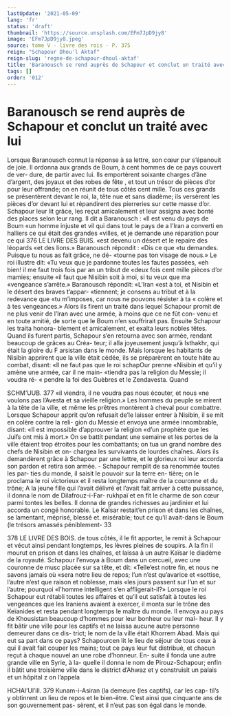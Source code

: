 ```yaml
---
lastUpdate: '2021-05-09'
lang: 'fr'
status: 'draft'
thumbnail: 'https://source.unsplash.com/EFm7JpD9jy8'
image: 'EFm7JpD9jy8.jpeg'
source: tome V - livre des rois - P. 375
reign: "Schapour Dhou'l Aktaf"
reign-slug: 'regne-de-schapour-dhoul-aktaf'
title: 'Baranousch se rend auprès de Schapour et conclut un traité avec lui | Le Livre des Rois | Shâhnâmeh'
tags: []
order: '012'
---
```


# Baranousch se rend auprès de Schapour et conclut un traité avec lui

Lorsque Baranousch connut la réponse à sa lettre, son cœur pur s’épanouit de joie. Il ordonna aux grands
de Boum, à cent hommes de ce pays couvert de ver-
dure, de partir avec lui. Ils emportèrent soixante charges d’âne d’argent, des joyaux et des robes de
fête , et tout un trésor de pièces d’or pour leur offrande; on en réunit de tous côtés cent mille. Tous
ces grands se présentèrent devant le roi, la, tête nue
et sans diadème; ils versèrent les pièces d’or devant
lui et répandirent des pierreries sur cette masse d’or. Schapour leur lit grâce, les reçut amicalement et leur assigna avec bonté des places selon leur rang.
Il dit a Baranousch : «Il est venu du pays de Boum «un homme injuste et vil qui dans tout le pays de a l’Iran a converti en halliers ce qui était des grandes «villes, et je demande une réparation pour ce qui
376 LE LIVRE DES BUIS.
«est devenu un désert et le repaire des léopards
«et des lions.» Baranousch répondit : «Dis ce que
«tu demandes. Puisque tu nous as fait grâce, ne dé- «tourne pas ton visage de nous.» Le roi illustre dit: «Tu veux que je pardonne toutes les fautes passées, «eh bien! iI me faut trois fois par an un tribut de «deux fois cent mille pièces d’or mamies; ensuite
«il faut que Nisibin soit à moi, si tu veux que ma «vengeance s’arrête.» Baranousch répondit: «L’Iran
«est à toi, et Nisibin et le désert des braves t’appar- «tiennent; je consens au tribut et à la redevance que «tu m’imposes, car nous ne pouvons résister à ta
« colère et à tes vengeances.» Alors ils firent un traité
dans lequel Schapour promit de ne plus venir de l’Iran avec une armée, à moins que ce ne fût con-
venu et en toute amitié, de sorte que le Boum n’en souffrirait pas. Ensuite Schapour les traita honora- blement et amicalement, et exalta leurs nobles têtes.
Quand ils furent partis, Schapour s’en retourna avec son armée, rendant beaucoup de grâces au Créa-
teur; il alla joyeusement jusqu’à Isthakhr, qui était
la gloire du F arsistan dans le monde. Mais lorsque les habitants de Nisibin apprirent que la ville était cédée, ils se préparèrent en toute hâte au combat,
disant: «Il ne faut pas que le roi schapOur prenne «Nisibin et qu’il y amène une armée, car il ne main-
«tiendra pas la religion du Messie; il voudra ré- « pendre la foi des Guèbres et le Zendavesta. Quand

SCHM’UUB. 377 «il viendra, il ne voudra pas nous écouter, et nous
«ne voulons pas l’Avesta et sa vieille religion.» Les hommes du peuple se mirent à la tête de la ville, et même les prêtres montèrent à cheval pour combattre. Lorsque Schapour apprit qu’on refusait de’le laisser entrer à Nisibin, il se mit en colère contre la reli- gion du Messie et envoya une armée innombrable,
disant: «Il est impossible d’approuver la religion «d’un prophète que les Juifs ont mis à mort.» On
se battit pendant une semaine et les portes de la ville étaient trop étroites pour les combattants; on
tua un grand nombre des chefs de Nisibin et on- chargea les survivants de lourdes chaînes. Alors ils demandèrent grâce à Schapour par une lettre, et le glorieux roi leur accorda son pardon et retira son
armée. -
Schapour remplit de sa renommée toutes les par-
ties du monde, il saisit le pouvoir sur la terre en- tière; on le proclama le roi victorieux et il resta longtemps maître de la couronne et du trône; A la
jeune fille qui l’avait délivré et l’avait fait arriver à
cette puissance, il donna le nom de Dilafrouz-i-Far- rukhpaï et en fit le charme de son cœur parmi tontes les belles. Il donna de grandes richesses au jardinier et lui accorda un congé honorable.
Le Kaïsar restait’en prison et dans les chaînes, se lamentant, méprisé, blessé et. misérable; tout ce qu’il
avait-dans le Boum (le trésors amassés péniblement- 33

378 LE LIVRE DES BOIS.
de tous côtés, il le fit apporter, le remit à Schapour
et vécut ainsi pendant longtemps, les lèvres pleines
de soupirs. A la fin il mourut en prison et dans les chaînes, et laissa à un autre Kaïsar le diadème de la royauté. Schapour l’envoya à Boum dans un cercueil,
avec une couronne de musc placée sur sa tête, et dit: «Telle’est notre fin, et nous ne savons jamais où
«sera notre lieu de repos; l’un n’est qu’avarice et
«sottise, l’autre n’est que raison et noblesse, mais
«les jours passent sur l’un et sur l’autre; pourquoi «l’homme intelligent s’en affligerait-il?»
Lorsque le roi Schapour eut rétabli toutes les affaires et qu’il eut satisfait à toutes les vengeances
que les Iraniens avaient à exercer, il monta sur le trône des Keïanides et resta pendant longtemps le maître du monde. Il envoya au pays de Khousistan beaucoup d’hommes pour leur bonheur ou leur mal- heur. ll y fit bâtir une ville pour les captifs et ne laissa aucune autre personne demeurer dans ce dis- trict; le nom de la ville était Khorrem Abad. Mais qui eut sa part dans ce pays? Schapourcen lit le lieu de séjour de tous ceux à qui il avait fait couper les mains; tout ce pays leur fut distribué, et chacun reçut à chaque nouvel an une robe d’honneur. En-
suite il fonda une autre grande ville en Syrie, à la- quelle il donna le nom de Pirouz-Schapour; enfin il bâtit une troisième ville dans le district d’Ahwaz
et y construisit un palais et un hôpital z on l’appela

HCHAl’Ul’ill. 379 Kunam-i-Asiran (la demeure (les captifs), car les cap-
til’s y obtinrent un lieu de repos et le bien-être. C’est
ainsi que cinquante ans de son gouvernement pas- sèrent, et il n’eut pas son égal dans le monde.
